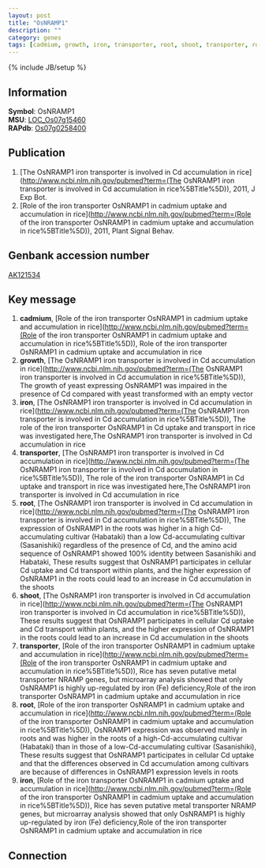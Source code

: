 ```yaml
---
layout: post
title: "OsNRAMP1"
description: ""
category: genes
tags: [cadmium, growth, iron, transporter, root, shoot, transporter, root, iron]
---
```

{% include JB/setup %}

## Information
__Symbol__: OsNRAMP1  
__MSU__: [LOC_Os07g15460](http://rice.plantbiology.msu.edu/cgi-bin/ORF_infopage.cgi?orf=LOC_Os07g15460)  
__RAPdb__: [Os07g0258400](http://rapdb.dna.affrc.go.jp/viewer/gbrowse_details/irgsp1?name=Os07g0258400)  

## Publication
1. [The OsNRAMP1 iron transporter is involved in Cd accumulation in rice](http://www.ncbi.nlm.nih.gov/pubmed?term=(The OsNRAMP1 iron transporter is involved in Cd accumulation in rice%5BTitle%5D)), 2011, J Exp Bot.
2. [Role of the iron transporter OsNRAMP1 in cadmium uptake and accumulation in rice](http://www.ncbi.nlm.nih.gov/pubmed?term=(Role of the iron transporter OsNRAMP1 in cadmium uptake and accumulation in rice%5BTitle%5D)), 2011, Plant Signal Behav.

## Genbank accession number
[AK121534](http://www.ncbi.nlm.nih.gov/nuccore/AK121534)

## Key message
1. __cadmium__, [Role of the iron transporter OsNRAMP1 in cadmium uptake and accumulation in rice](http://www.ncbi.nlm.nih.gov/pubmed?term=(Role of the iron transporter OsNRAMP1 in cadmium uptake and accumulation in rice%5BTitle%5D)), Role of the iron transporter OsNRAMP1 in cadmium uptake and accumulation in rice
2. __growth__, [The OsNRAMP1 iron transporter is involved in Cd accumulation in rice](http://www.ncbi.nlm.nih.gov/pubmed?term=(The OsNRAMP1 iron transporter is involved in Cd accumulation in rice%5BTitle%5D)),  The growth of yeast expressing OsNRAMP1 was impaired in the presence of Cd compared with yeast transformed with an empty vector
3. __iron__, [The OsNRAMP1 iron transporter is involved in Cd accumulation in rice](http://www.ncbi.nlm.nih.gov/pubmed?term=(The OsNRAMP1 iron transporter is involved in Cd accumulation in rice%5BTitle%5D)),  The role of the iron transporter OsNRAMP1 in Cd uptake and transport in rice was investigated here,The OsNRAMP1 iron transporter is involved in Cd accumulation in rice
4. __transporter__, [The OsNRAMP1 iron transporter is involved in Cd accumulation in rice](http://www.ncbi.nlm.nih.gov/pubmed?term=(The OsNRAMP1 iron transporter is involved in Cd accumulation in rice%5BTitle%5D)),  The role of the iron transporter OsNRAMP1 in Cd uptake and transport in rice was investigated here,The OsNRAMP1 iron transporter is involved in Cd accumulation in rice
5. __root__, [The OsNRAMP1 iron transporter is involved in Cd accumulation in rice](http://www.ncbi.nlm.nih.gov/pubmed?term=(The OsNRAMP1 iron transporter is involved in Cd accumulation in rice%5BTitle%5D)),  The expression of OsNRAMP1 in the roots was higher in a high Cd-accumulating cultivar (Habataki) than a low Cd-accumulating cultivar (Sasanishiki) regardless of the presence of Cd, and the amino acid sequence of OsNRAMP1 showed 100% identity between Sasanishiki and Habataki, These results suggest that OsNRAMP1 participates in cellular Cd uptake and Cd transport within plants, and the higher expression of OsNRAMP1 in the roots could lead to an increase in Cd accumulation in the shoots
6. __shoot__, [The OsNRAMP1 iron transporter is involved in Cd accumulation in rice](http://www.ncbi.nlm.nih.gov/pubmed?term=(The OsNRAMP1 iron transporter is involved in Cd accumulation in rice%5BTitle%5D)),  These results suggest that OsNRAMP1 participates in cellular Cd uptake and Cd transport within plants, and the higher expression of OsNRAMP1 in the roots could lead to an increase in Cd accumulation in the shoots
7. __transporter__, [Role of the iron transporter OsNRAMP1 in cadmium uptake and accumulation in rice](http://www.ncbi.nlm.nih.gov/pubmed?term=(Role of the iron transporter OsNRAMP1 in cadmium uptake and accumulation in rice%5BTitle%5D)),  Rice has seven putative metal transporter NRAMP genes, but microarray analysis showed that only OsNRAMP1 is highly up-regulated by iron (Fe) deficiency,Role of the iron transporter OsNRAMP1 in cadmium uptake and accumulation in rice
8. __root__, [Role of the iron transporter OsNRAMP1 in cadmium uptake and accumulation in rice](http://www.ncbi.nlm.nih.gov/pubmed?term=(Role of the iron transporter OsNRAMP1 in cadmium uptake and accumulation in rice%5BTitle%5D)),  OsNRAMP1 expression was observed mainly in roots and was higher in the roots of a high-Cd-accumulating cultivar (Habataki) than in those of a low-Cd-accumulating cultivar (Sasanishiki), These results suggest that OsNRAMP1 participates in cellular Cd uptake and that the differences observed in Cd accumulation among cultivars are because of differences in OsNRAMP1 expression levels in roots
9. __iron__, [Role of the iron transporter OsNRAMP1 in cadmium uptake and accumulation in rice](http://www.ncbi.nlm.nih.gov/pubmed?term=(Role of the iron transporter OsNRAMP1 in cadmium uptake and accumulation in rice%5BTitle%5D)),  Rice has seven putative metal transporter NRAMP genes, but microarray analysis showed that only OsNRAMP1 is highly up-regulated by iron (Fe) deficiency,Role of the iron transporter OsNRAMP1 in cadmium uptake and accumulation in rice

## Connection


